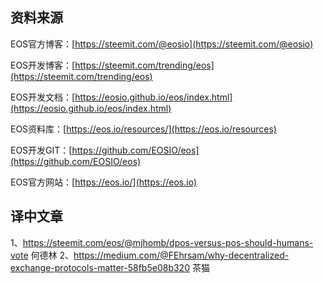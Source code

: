 资料来源
-------------------------------

EOS官方博客：[https://steemit.com/@eosio](https://steemit.com/@eosio)    

EOS开发博客：[https://steemit.com/trending/eos](https://steemit.com/trending/eos)

EOS开发文档：[https://eosio.github.io/eos/index.html](https://eosio.github.io/eos/index.html)

EOS资料库：[https://eos.io/resources/](https://eos.io/resources)

EOS开发GIT：[https://github.com/EOSIO/eos](https://github.com/EOSIO/eos)

EOS官方网站：[https://eos.io/](https://eos.io)

译中文章
-------------------------------
1、https://steemit.com/eos/@mjhomb/dpos-versus-pos-should-humans-vote 何德林
2、https://medium.com/@FEhrsam/why-decentralized-exchange-protocols-matter-58fb5e08b320  茶猫
